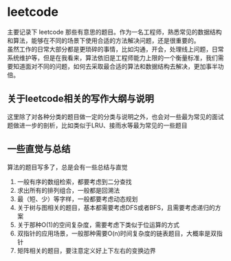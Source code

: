 # leetcode
主要记录下 leetcode 那些有意思的题目。作为一名工程师，熟悉常见的数据结构和算法，能够在不同的场景下使用合适的方法解决问题，还是很重要的。  
虽然工作的日常大部分都是更琐碎的事情，比如沟通，开会，处理线上问题，日常系统维护等，但是在我看来，算法依旧是工程师能力上限的一个衡量标准，我们需要知道面对不同的问题，如何去采取最合适的算法和数据结构去解决，更加事半功倍。


## 关于leetcode相关的写作大纲与说明
这里除了对各种分类的题目做一定的分类与说明之外，也会对一些最为常见的面试题做进一步的剖析，比如类似于LRU、接雨水等最为常见的一些题目

## 一些直觉与总结
算法的题目写多了，总是会有一些总结与直觉
1. 一般有序的数组检索，都要考虑到二分查找
2. 求出所有的排列组合，一般都是回溯法
3. 最（短、少）等字样，一般都要考虑动态规划
4. 关于树与图相关的题目，基本都需要考虑DFS或者BFS，且需要考虑递归的方案
5. 关于那种O(1)的空间复杂度，需要考虑下类似于位运算的方式
6. 双指针的应用场景，一般那种需要O(n)时间复杂度的链表题目，大概率是双指针
7. 矩阵相关的题目，要注意定义好上下左右的变换边界
